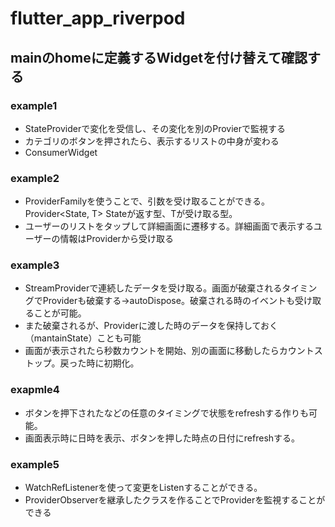 # flutter_app_riverpod

## mainのhomeに定義するWidgetを付け替えて確認する

### example1
- StateProviderで変化を受信し、その変化を別のProvierで監視する
- カテゴリのボタンを押されたら、表示するリストの中身が変わる
- ConsumerWidget

### example2
- ProviderFamilyを使うことで、引数を受け取ることができる。Provider<State, T> Stateが返す型、Tが受け取る型。
- ユーザーのリストをタップして詳細画面に遷移する。詳細画面で表示するユーザーの情報はProviderから受け取る


### example3
- StreamProviderで連続したデータを受け取る。画面が破棄されるタイミングでProviderも破棄する→autoDispose。破棄される時のイベントも受け取ることが可能。
- また破棄されるが、Providerに渡した時のデータを保持しておく（mantainState）ことも可能
- 画面が表示されたら秒数カウントを開始、別の画面に移動したらカウントストップ。戻った時に初期化。

### exapmle4
- ボタンを押下されたなどの任意のタイミングで状態をrefreshする作りも可能。
- 画面表示時に日時を表示、ボタンを押した時点の日付にrefreshする。

### example5
- WatchRefListenerを使って変更をListenすることができる。
- ProviderObserverを継承したクラスを作ることでProviderを監視することができる
